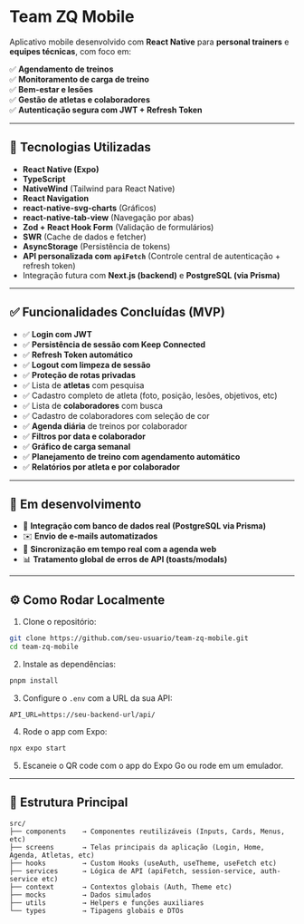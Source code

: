 
# Team ZQ Mobile

Aplicativo mobile desenvolvido com **React Native** para **personal trainers** e **equipes técnicas**, com foco em:

✅ **Agendamento de treinos**  
✅ **Monitoramento de carga de treino**  
✅ **Bem-estar e lesões**  
✅ **Gestão de atletas e colaboradores**  
✅ **Autenticação segura com JWT + Refresh Token**

---

## 🚀 Tecnologias Utilizadas

- **React Native (Expo)**
- **TypeScript**
- **NativeWind** (Tailwind para React Native)
- **React Navigation**
- **react-native-svg-charts** (Gráficos)
- **react-native-tab-view** (Navegação por abas)
- **Zod + React Hook Form** (Validação de formulários)
- **SWR** (Cache de dados e fetcher)
- **AsyncStorage** (Persistência de tokens)
- **API personalizada com `apiFetch`** (Controle central de autenticação + refresh token)
- Integração futura com **Next.js (backend)** e **PostgreSQL (via Prisma)**

---

## ✅ Funcionalidades Concluídas (MVP)

- ✅ **Login com JWT**
- ✅ **Persistência de sessão com Keep Connected**
- ✅ **Refresh Token automático**
- ✅ **Logout com limpeza de sessão**
- ✅ **Proteção de rotas privadas**
- ✅ Lista de **atletas** com pesquisa
- ✅ Cadastro completo de atleta (foto, posição, lesões, objetivos, etc)
- ✅ Lista de **colaboradores** com busca
- ✅ Cadastro de colaboradores com seleção de cor
- ✅ **Agenda diária** de treinos por colaborador
- ✅ **Filtros por data e colaborador**
- ✅ **Gráfico de carga semanal**
- ✅ **Planejamento de treino com agendamento automático**
- ✅ **Relatórios por atleta e por colaborador**

---

## 🔨 Em desenvolvimento

- 🔄 **Integração com banco de dados real (PostgreSQL via Prisma)**
- ✉️ **Envio de e-mails automatizados**
- 🔗 **Sincronização em tempo real com a agenda web**
- 📊 **Tratamento global de erros de API (toasts/modals)**

---

## ⚙️ Como Rodar Localmente

1. Clone o repositório:

```bash
git clone https://github.com/seu-usuario/team-zq-mobile.git
cd team-zq-mobile
```

2. Instale as dependências:

```bash
pnpm install
```

3. Configure o `.env` com a URL da sua API:

```env
API_URL=https://seu-backend-url/api/
```

4. Rode o app com Expo:

```bash
npx expo start
```

5. Escaneie o QR code com o app do Expo Go ou rode em um emulador.

---

## 📂 Estrutura Principal

```text
src/
├── components    → Componentes reutilizáveis (Inputs, Cards, Menus, etc)
├── screens       → Telas principais da aplicação (Login, Home, Agenda, Atletas, etc)
├── hooks         → Custom Hooks (useAuth, useTheme, useFetch etc)
├── services      → Lógica de API (apiFetch, session-service, auth-service etc)
├── context       → Contextos globais (Auth, Theme etc)
├── mocks         → Dados simulados
├── utils         → Helpers e funções auxiliares
└── types         → Tipagens globais e DTOs
```
